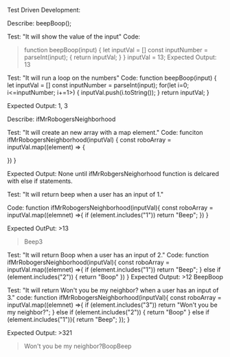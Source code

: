 Test Driven Development:

Describe: beepBoop();

Test: "It will show the value of the input"
Code: 
>function beepBoop(input) {
  let inputVal = []
  const inputNumber = parseInt(input); {
    return inputVal;
  }
}
>inputVal = 13;
Expected Output: 13

Test: "It will run a loop on the numbers"
Code: function beepBoop(input) {
  let inputVal = []
  const inputNumber = parseInt(input);
    for(let i=0; i<=inputNumber; i+=1>)  {
    inputVal.push(i.toString());
  }
  return inputVal;
}

Expected Output: 1, 3

Describe: ifMrRobogersNeighborhood

Test: "It will create an new array with a map element."
Code:
funciton ifMrRobogersNeighborhood(inputVal) {
  const roboArray = inputVal.map((element) => {

  })
}

Expected Output: None until ifMrRobgersNeighorhood function is delcared with else if statements.

Test: "It will return beep when a user has an input of 1."

Code:
function ifMrRobogersNeighborhood(inputVal){
  const roboArray = inputVal.map((elemnet) =>{
    if (element.includes("1"))
      return "Beep";
  })
}

Expected OutPut: >13
>Beep3

Test: "It will return Boop when a user has an input of 2."
Code:
function ifMrRobogersNeighborhood(inputVal){
  const roboArray = inputVal.map((elemnet) =>{
    if (element.includes("1"))
      return "Beep";
    } else if (element.includes("2")) {
      return "Boop"
    })
}
Expected Output: >12
BeepBoop

Test: "It will return Won't you be my neighbor? when a user has an input of 3."
code: 
function ifMrRobogersNeighborhood(inputVal){
  const roboArray = inputVal.map((elemnet) =>{
    if (element.includes("3"))
      return "Won't you be my neighbor?";
    } else if (element.includes("2")) {
      return "Boop"
    } else if (element.includes("1")){
      return "Beep";
    });
}

Expected Output: >321
>Won't you be my neighbor?BoopBeep

